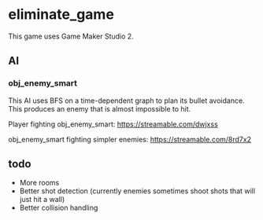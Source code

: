 # eliminate_game

This game uses Game Maker Studio 2.

## AI

### obj_enemy_smart
This AI uses BFS on a time-dependent graph to plan its bullet avoidance. This produces an enemy that is almost impossible to hit.

Player fighting obj_enemy_smart: https://streamable.com/dwjxss

obj_enemy_smart fighting simpler enemies: https://streamable.com/8rd7x2


## todo
- More rooms
- Better shot detection (currently enemies sometimes shoot shots that will just hit a wall)
- Better collision handling
